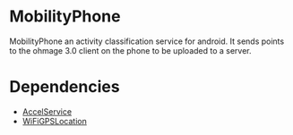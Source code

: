 MobilityPhone
=============

MobilityPhone an activity classification service for android. It sends points to the ohmage 3.0 client on the phone to be uploaded to a server.

Dependencies
============

* [AccelService](https://github.com/ohmage/accel-service/tree/alpha)
* [WiFiGPSLocation](https://github.com/ohmage/wi-fi-gps-location/tree/alpha)